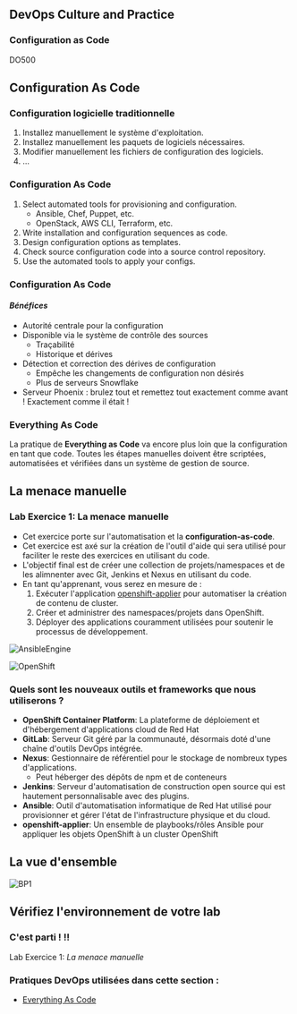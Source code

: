 <!-- .slide: data-background-image="images/RH_NewBrand_Background.png" -->
## DevOps Culture and Practice <!-- {_class="course-title"} -->
### Configuration as Code <!-- {_class="title-color"} -->
DO500 <!-- {_class="title-color"} -->



<!--.slide: id="config-as-code" -->
## Configuration As Code



### Configuration logicielle traditionnelle
1. Installez manuellement le syst&egrave;me d'exploitation.
2. Installez manuellement les paquets de logiciels n&eacute;cessaires.
3. Modifier manuellement les fichiers de configuration des logiciels.
4. ...



### Configuration As Code
1. Select automated tools for provisioning and configuration.
   * Ansible, Chef, Puppet, etc.
   * OpenStack, AWS CLI, Terraform, etc.
2. Write installation and configuration sequences as code.
3. Design configuration options as templates.
4. Check source configuration code into a source control repository.
5. Use the automated tools to apply your configs.



### Configuration As Code
#### _B&eacute;n&eacute;fices_
* Autorit&eacute; centrale pour la configuration
* Disponible via le syst&egrave;me de contr&ocirc;le des sources
  * Tra&ccedil;abilit&eacute;
  * Historique et d&eacute;rives
* D&eacute;tection et correction des d&eacute;rives de configuration
  * Emp&ecirc;che les changements de configuration non d&eacute;sir&eacute;s
  * Plus de serveurs Snowflake
* Serveur Phoenix : brulez tout et remettez tout exactement comme avant ! Exactement comme il &eacute;tait !



### Everything As Code
La pratique de **Everything as Code** va encore plus loin que la configuration en tant que code. Toutes les &eacute;tapes manuelles doivent &ecirc;tre script&eacute;es, automatis&eacute;es et v&eacute;rifi&eacute;es dans un syst&egrave;me de gestion de source.



<!--.slide: id="manual-menace" -->
## La menace manuelle



### Lab Exercice 1: La menace manuelle
* Cet exercice porte sur l'automatisation et la **configuration-as-code**.
* Cet exercice est ax&eacute; sur la cr&eacute;ation de l'outil d'aide qui sera utilis&eacute; pour faciliter le reste des exercices en utilisant du code.
* L'objectif final est de cr&eacute;er une collection de projets/namespaces et de les alimnenter avec Git, Jenkins et Nexus en utilisant du code.
* En tant qu'apprenant, vous serez en mesure de :
  1. Ex&eacute;cuter l'application [openshift-applier](https://github.com/redhat-cop/openshift-applier/)  pour automatiser la cr&eacute;ation de contenu de cluster.
  2. Cr&eacute;er et administrer des namespaces/projets dans OpenShift.
  3. D&eacute;ployer des applications couramment utilis&eacute;es pour soutenir le processus de d&eacute;veloppement.




![AnsibleEngine](images/PairAndMob/ansible.png)



![OpenShift](images/PairAndMob/openshift.png)



### Quels sont les nouveaux outils et frameworks que nous utiliserons ?
* **OpenShift Container Platform**: La plateforme de d&eacute;ploiement et d'h&eacute;bergement d'applications cloud de Red Hat
* **GitLab**: Serveur Git g&eacute;r&eacute; par la communaut&eacute;, d&eacute;sormais dot&eacute; d'une chaîne d'outils DevOps int&eacute;gr&eacute;e.
* **Nexus**: Gestionnaire de r&eacute;f&eacute;rentiel pour le stockage de nombreux types d'applications.
  *  Peut h&eacute;berger des d&eacute;p&ocirc;ts de npm et de conteneurs
* **Jenkins**: Serveur d'automatisation de construction open source qui est hautement personnalisable avec des plugins.
* **Ansible**: Outil d'automatisation informatique de Red Hat utilis&eacute; pour provisionner et g&eacute;rer l'&eacute;tat de l'infrastructure physique et du cloud.
* **openshift-applier**: Un ensemble de playbooks/r&ocirc;les Ansible pour appliquer les objets OpenShift &agrave; un cluster OpenShift



## La vue d'ensemble
![BP1](images/bp-1-manual-menace.jpg)



## V&eacute;rifiez l'environnement de votre lab


### C'est parti ! !!
Lab Exercice 1: _La menace manuelle_



<!-- .slide: data-background-image="images/chef-background.png", class="white-style" -->
### Pratiques DevOps utilis&eacute;es dans cette section :
- [Everything As Code](https://openpracticelibrary.com/practice/everything-as-code/)
